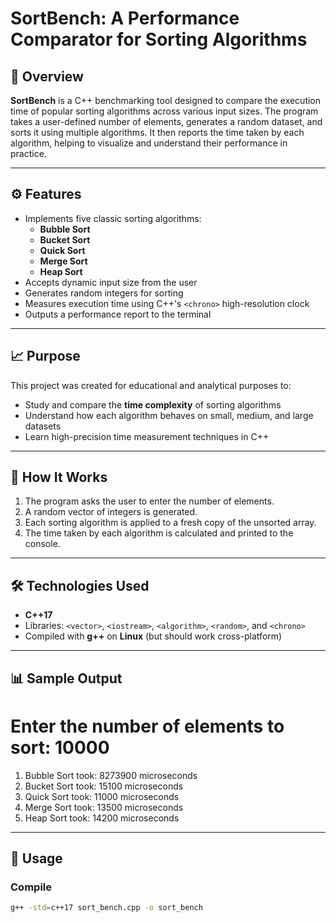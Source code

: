 # SortBench: A Performance Comparator for Sorting Algorithms

## 📌 Overview

**SortBench** is a C++ benchmarking tool designed to compare the execution time of popular sorting algorithms across various input sizes. The program takes a user-defined number of elements, generates a random dataset, and sorts it using multiple algorithms. It then reports the time taken by each algorithm, helping to visualize and understand their performance in practice.

---

## ⚙️ Features

- Implements five classic sorting algorithms:
  - **Bubble Sort**
  - **Bucket Sort**
  - **Quick Sort**
  - **Merge Sort**
  - **Heap Sort**
- Accepts dynamic input size from the user
- Generates random integers for sorting
- Measures execution time using C++'s `<chrono>` high-resolution clock
- Outputs a performance report to the terminal

---

## 📈 Purpose

This project was created for educational and analytical purposes to:
- Study and compare the **time complexity** of sorting algorithms
- Understand how each algorithm behaves on small, medium, and large datasets
- Learn high-precision time measurement techniques in C++

---

## 🧪 How It Works

1. The program asks the user to enter the number of elements.
2. A random vector of integers is generated.
3. Each sorting algorithm is applied to a fresh copy of the unsorted array.
4. The time taken by each algorithm is calculated and printed to the console.

---

## 🛠️ Technologies Used

- **C++17**
- Libraries: `<vector>`, `<iostream>`, `<algorithm>`, `<random>`, and `<chrono>`
- Compiled with **g++** on **Linux** (but should work cross-platform)

---

## 📊 Sample Output

# Enter the number of elements to sort: 10000

1. Bubble Sort took: 8273900 microseconds
2. Bucket Sort took: 15100 microseconds
3. Quick Sort took: 11000 microseconds
4. Merge Sort took: 13500 microseconds
5. Heap Sort took: 14200 microseconds

---

## 🚀 Usage

### Compile
```bash
g++ -std=c++17 sort_bench.cpp -o sort_bench
